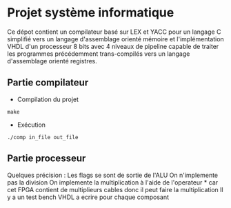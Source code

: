 # Projet système informatique
Ce dépot contient un compilateur basé sur LEX et YACC pour un langage C simplifié vers un langage d'assemblage orienté mémoire et l'implémentation VHDL d'un processeur 8 bits avec 4 niveaux de pipeline capable de traiter les programmes précédemment trans-compilés vers un langage d'assemblage orienté registres.

## Partie compilateur
- Compilation du projet
```
make
```
- Exécution
```
./comp in_file out_file
```

## Partie processeur
Quelques précision :
Les flags se sont de sortie de l'ALU
On n'implemente pas la division
On implemente la multiplication à l'aide de l'operateur * car cet FPGA contient de multiplieurs cables donc il peut faire la  multiplication
Il y a un test bench VHDL a ecrire pour chaque composant
